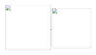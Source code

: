 <!--
**pain2we/pain2we** is a ✨ _special_ ✨ repository because its `README.md` (this file) appears on your GitHub profile.

Here are some ideas to get you started:

- 🔭 I’m currently working on ...
- 🌱 I’m currently learning ...
- 👯 I’m looking to collaborate on ...
- 🤔 I’m looking for help with ...
- 💬 Ask me about ...
- 📫 How to reach me: ...
- 😄 Pronouns: ...
- ⚡ Fun fact: ...
-->

<a href="https://github.com/pain2we">
  <img align="center" height="150px" src="https://github-readme-stats.vercel.app/api?username=pain2we&show_icons=true&theme=buefy" />
</a>
<a href="https://github.com/pain2we">
  <img align="center" height="130px" src="https://github-readme-stats.vercel.app/api/top-langs/?username=pain2we&layout=compact&show_icons=true&theme=buefy" />
</a>
